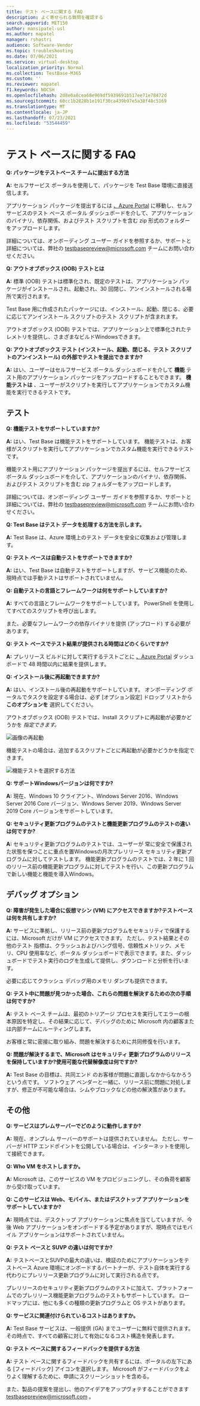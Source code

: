 ```yaml
---
title: テスト ベースに関する FAQ
description: よく寄せられる質問を確認する
search.appverid: MET150
author: mansipatel-usl
ms.author: mapatel
manager: rshastri
audience: Software-Vendor
ms.topic: troubleshooting
ms.date: 07/06/2021
ms.service: virtual-desktop
localization_priority: Normal
ms.collection: TestBase-M365
ms.custom: ''
ms.reviewer: mapatel
f1.keywords: NOCSH
ms.openlocfilehash: 2d8e0a8cea68e969df5939691b517ee71e78472d
ms.sourcegitcommit: 60cc1b2828b1e191f30ca439b97e5a38f48c5169
ms.translationtype: MT
ms.contentlocale: ja-JP
ms.lasthandoff: 07/23/2021
ms.locfileid: "53544459"
---
```

# <a name="test-base-faq"></a>テスト ベースに関する FAQ

**Q: パッケージをテストベース チームに提出する方法**

**A:** セルフサービス ポータルを使用して、パッケージを Test Base 環境に直接送信します。

アプリケーション パッケージを提出するには [、Azure Portal](https://www.aka.ms/testbaseportal "テストベースのホームページ") に移動し、セルフサービスのテスト ベース ポータル ダッシュボードを介して、アプリケーションのバイナリ、依存関係、およびテスト スクリプトを含む zip 形式のフォルダーをアップロードします。 

詳細については、オンボーディング ユーザー ガイドを参照するか、サポートと詳細については、弊社の <testbasepreview@microsoft.com> チームにお問い合わせください。

**Q: アウトオブボックス (OOB) テストとは**

**A:** 標準 (OOB) テストは標準化され、既定のテストは、アプリケーション パッケージがインストールされ、起動され、30 回閉じ、アンインストールされる場所で実行されます。 

Test Base 用に作成されたパッケージには、インストール、起動、閉じる、必要に応じてアンインストール スクリプトのテスト スクリプトが含まれます。 

アウトオブボックス (OOB) テストでは、アプリケーション上で標準化されたテレメトリを提供し、さまざまなビルドWindowsできます。

**Q: アウトオブボックス テスト (インストール、起動、閉じる、テスト スクリプトのアンインストール) の外部でテストを提出できますか?**

**A:** はい、ユーザーはセルフサービス ポータル ダッシュボードを介して **機能** テスト用のアプリケーション パッケージをアップロードすることもできます。
**機能テストは** 、ユーザーがスクリプトを実行してアプリケーションでカスタム機能を実行できるテストです。


## <a name="testing"></a>テスト

**Q: 機能テストをサポートしていますか?**

**A:** はい、Test Base は機能テストをサポートしています。 機能テストは、お客様がスクリプトを実行してアプリケーションでカスタム機能を実行できるテストです。 

機能テスト用にアプリケーション パッケージを提出するには、セルフサービス ポータル ダッシュボードを介して、アプリケーションのバイナリ、依存関係、およびテスト スクリプトを含む zip フォルダーをアップロードします。 

詳細については、オンボーディング ユーザー ガイドを参照するか、サポートと詳細については、弊社の <testbasepreview@microsoft.com> チームにお問い合わせください。

**Q: Test Base はテスト データを処理する方法を示します。**

**A:** Test Base は、Azure 環境上のテスト データを安全に収集および管理します。 

**Q: テスト ベースは自動テストをサポートできますか?**

**A:** はい、Test Base は自動テストをサポートしますが、サービス機能のため、現時点では手動テストはサポートされていません。

**Q: 自動テストの言語とフレームワークは何をサポートしていますか?**

**A:** すべての言語とフレームワークをサポートしています。 PowerShell を使用してすべてのスクリプトを呼び出します。 

また、必要なフレームワークの依存バイナリを提供 (アップロード) する必要があります。

**Q: テスト ベースでテスト結果が提供される時間はどのくらいですか?**

**A:** プレリリース ビルドに対して実行するテストごとに [、Azure Portal](https://www.aka.ms/testbaseportal "テストベースのホームページ") ダッシュボードで 48 時間以内に結果を提供します。

**Q: インストール後に再起動できますか?**

**A:** はい、インストール後の再起動をサポートしています。 オンボーディング ポータルでタスクを設定する場合は、必ず [オプション設定] ドロップ リストから **このオプションを** 選択してください。

アウトオブボックス (OOB) テストでは、Install スクリプトに再起動が必要かどうかを _指定できます。_

![画像の再起動](Media/reboot.png)

機能テストの場合は、追加するスクリプトごとに再起動が必要かどうかを指定できます。

![機能テストを選択する方法](Media/functionalreboot.png)

**Q: サポートWindowsバージョンは何ですか?**

**A:** 現在、Windows 10 クライアント、Windows Server 2016、Windows Server 2016 Core バージョン、Windows Server 2019、Windows Server 2019 Core バージョンをサポートしています。

**Q: セキュリティ更新プログラムのテストと機能更新プログラムのテストの違いは何ですか?**

**A:** セキュリティ更新プログラムのテストでは、ユーザーが **<ins></ins>** 常に安全で保護された状態を保つことに重点を置Windowsの月次プレリリース セキュリティ更新プログラムに対してテストします。 機能更新プログラムのテストでは、2 **<ins></ins>** 年に 1 回のリリース前の機能更新プログラムに対してテストを行い、この更新プログラムで新しい機能と機能を導入Windows。

## <a name="debugging-options"></a>デバッグ オプション

**Q: 障害が発生した場合に仮想マシン (VM) にアクセスできますか?テストベースは何を共有しますか?**

**A:** サービスに準拠し、リリース前の更新プログラムをセキュリティで保護するには、Microsoft だけが VM にアクセスできます。 ただし、テスト結果とその他のテスト 指標は、クラッシュおよびハング信号、信頼性メトリック、メモリ、CPU 使用率など、ポータル ダッシュボードで表示できます。また、ダッシュボードでテスト実行のログを生成して提供し、ダウンロードと分析を行います。 

必要に応じてクラッシュ デバッグ用のメモリ ダンプも提供できます。

**Q: テスト中に問題が見つかった場合、これらの問題を解決するための次の手順は何ですか?**

**A:** テスト ベース チームは、最初のトリアージ プロセスを実行してエラーの根本原因を特定し、その結果に応じて、デバッグのために Microsoft 内の顧客または内部チームにルーティングします。 

お客様と常に密接に取り組み、問題を解決するために共同修復を行います。 

**Q: 問題が解決するまで、Microsoft はセキュリティ 更新プログラムのリリースを保持していますか?使用可能な代替解像度は何ですか?**

**A:** Test Base の目標は、共同エンド のお客様が問題に直面しなかからなかろうという点です。 ソフトウェア ベンダーと一緒に、リリース前に問題に対処しますが、修正が不可能な場合は、シムやブロックなどの他の解決策があります。

## <a name="miscellaneous"></a>その他

**Q: サービスはプレムサーバーでどのように動作しますか?**

**A:** 現在、オンプレム サーバーのサポートは提供されていません。 ただし、サーバーが HTTP エンドポイントを公開している場合は、インターネットを使用して接続できます。

**Q: Who VM をホストしますか。**

**A:** Microsoft は、このサービスの VM をプロビジョニングし、その負荷を顧客から受け取っています。

**Q: このサービスは Web、モバイル、またはデスクトップ アプリケーションをサポートしていますか?**

**A:** 現時点では、デスクトップ アプリケーションに焦点を当てしていますが、今後 Web アプリケーションをオンボードする予定がありますが、現時点ではモバイル アプリケーションはサポートされていません。

**Q: テスト ベースと SUVP の違いは何ですか?**

**A:** テストベースとSUVPの最大の違いは、検証のためにアプリケーションをテストベース Azure 環境にオンボードするパートナーが、テスト自体を実行する代わりにプレリリース更新プログラムに対して実行される点です。 

プレリリースのセキュリティ更新プログラムのテストに加えて、プラットフォームでのプレリリース機能更新プログラムのテストもサポートしています。 ロードマップには、他にも多くの種類の更新プログラムと OS テストがあります。

**Q: サービスに関連付けられているコストはありますか。**

**A:** Test Base サービスは、一般提供 (GA) までユーザーに無料で提供されます。 その時点で、すべての顧客に対して有効になるコスト構造を発表します。 

**Q: テスト ベースに関するフィードバックを提供する方法**

**A:** テスト ベースに関するフィードバックを共有するには、ポータルの左下にある [フィードバック] アイコンを選択します。 Microsoft がフィードバックをよりよく理解するために、申請にスクリーンショットを含める。 

また、製品の提案を提出し、他のアイデアをアップヴォテすることができます <testbasepreview@microsoft.com> 。
